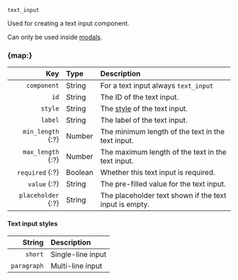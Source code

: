 `text_input`

Used for creating a text input component.

Can only be used inside [modals](/parsables/modal.md).


### {map:}

|                Key | Type    | Description                                            |
|-------------------:|:--------|:-------------------------------------------------------|
|        `component` | String  | For a text input always `text_input`                   |
|               `id` | String  | The ID of the text input.                              |
|            `style` | String  | The [style](#text-input-styles) of the text input.     |
|            `label` | String  | The label of the text input.                           |
|  `min_length` {:?} | Number  | The minimum length of the text in the text input.      |
|  `max_length` {:?} | Number  | The maximum length of the text in the text input.      |
|    `required` {:?} | Boolean | Whether this text input is required.                   |
|       `value` {:?} | String  | The pre-filled value for the text input.               |
| `placeholder` {:?} | String  | The placeholder text shown if the text input is empty. |

#### Text input styles

|      String | Description       |
|------------:|:------------------|
|     `short` | Single-line input |
| `paragraph` | Multi-line input  |